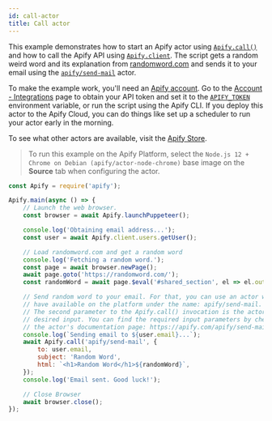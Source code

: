 ```yaml
---
id: call-actor
title: Call actor
---
```


This example demonstrates how to start an Apify actor using
[`Apify.call()`](/docs/api/apify#call) and how to call the Apify API using
[`Apify.client`](/docs/api/apify#client).
The script gets a random weird word and its explanation from [randomword.com](https://randomword.com/)
and sends it to your email using the [`apify/send-mail`](https://apify.com/apify/send-mail) actor.

To make the example work, you'll need an [Apify account](https://my.apify.com/).
Go to the [Account - Integrations](https://my.apify.com/account#/integrations) page to obtain your API token
and set it to the [`APIFY_TOKEN`](/docs/guides/environment-variables#APIFY_TOKEN) environment variable,
or run the script using the Apify CLI. If you deploy this actor to the Apify Cloud, you can do things like set
up a scheduler to run your actor early in the morning.
 
To see what other actors are available, visit the [Apify Store](https://apify.com/store).
 
 > To run this example on the Apify Platform, select the `Node.js 12 + Chrome on Debian (apify/actor-node-chrome)` 
 > base image on the **Source** tab when configuring the actor.


```javascript
const Apify = require('apify');

Apify.main(async () => {
    // Launch the web browser.
    const browser = await Apify.launchPuppeteer();

    console.log('Obtaining email address...');
    const user = await Apify.client.users.getUser();

    // Load randomword.com and get a random word
    console.log('Fetching a random word.');
    const page = await browser.newPage();
    await page.goto('https://randomword.com/');
    const randomWord = await page.$eval('#shared_section', el => el.outerHTML);

    // Send random word to your email. For that, you can use an actor we already
    // have available on the platform under the name: apify/send-mail.
    // The second parameter to the Apify.call() invocation is the actor's
    // desired input. You can find the required input parameters by checking
    // the actor's documentation page: https://apify.com/apify/send-mail
    console.log(`Sending email to ${user.email}...`);
    await Apify.call('apify/send-mail', {
        to: user.email,
        subject: 'Random Word',
        html: `<h1>Random Word</h1>${randomWord}`,
    });
    console.log('Email sent. Good luck!');

    // Close Browser
    await browser.close();
});
```

